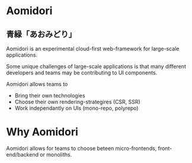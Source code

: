 # Aomidori
## 青緑「あおみどり」

Aomidori is an experimental cloud-first web-framework for large-scale applications.

Some unique challenges of large-scale applications is that many different developers and teams may be contributing
to UI components.

Aomidori allows teams to
- Bring their own technologies
- Choose their own rendering-strategires (CSR, SSR)
- Work independantly on UIs (mono-repo, polyrepo)

# Why Aomidori
Aomidori allows for teams to choose beteen micro-frontends, front-end/backend or monoliths. 

<!--

**Here are some ideas to get you started:**

🙋‍♀️ A short introduction - what is your organization all about?
🌈 Contribution guidelines - how can the community get involved?
👩‍💻 Useful resources - where can the community find your docs? Is there anything else the community should know?
🍿 Fun facts - what does your team eat for breakfast?
🧙 Remember, you can do mighty things with the power of [Markdown](https://docs.github.com/github/writing-on-github/getting-started-with-writing-and-formatting-on-github/basic-writing-and-formatting-syntax)
-->
